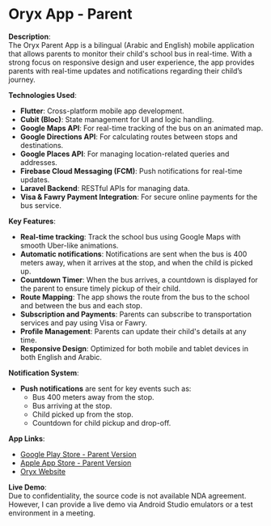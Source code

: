 # Oryx App - Parent

**Description**:  
The Oryx Parent App is a bilingual (Arabic and English) mobile application that allows parents to monitor their child's school bus in real-time. With a strong focus on responsive design and user experience, the app provides parents with real-time updates and notifications regarding their child’s journey.

**Technologies Used**:
- **Flutter**: Cross-platform mobile app development.
- **Cubit (Bloc)**: State management for UI and logic handling.
- **Google Maps API**: For real-time tracking of the bus on an animated map.
- **Google Directions API**: For calculating routes between stops and destinations.
- **Google Places API**: For managing location-related queries and addresses.
- **Firebase Cloud Messaging (FCM)**: Push notifications for real-time updates.
- **Laravel Backend**: RESTful APIs for managing data.
- **Visa & Fawry Payment Integration**: For secure online payments for the bus service.

**Key Features**:
- **Real-time tracking**: Track the school bus using Google Maps with smooth Uber-like animations.
- **Automatic notifications**: Notifications are sent when the bus is 400 meters away, when it arrives at the stop, and when the child is picked up.
- **Countdown Timer**: When the bus arrives, a countdown is displayed for the parent to ensure timely pickup of their child.
- **Route Mapping**: The app shows the route from the bus to the school and between the bus and each stop.
- **Subscription and Payments**: Parents can subscribe to transportation services and pay using Visa or Fawry.
- **Profile Management**: Parents can update their child's details at any time.
- **Responsive Design**: Optimized for both mobile and tablet devices in both English and Arabic.

**Notification System**:
- **Push notifications** are sent for key events such as:
  - Bus 400 meters away from the stop.
  - Bus arriving at the stop.
  - Child picked up from the stop.
  - Countdown for child pickup and drop-off.
  
**App Links**:
- [Google Play Store - Parent Version](https://play.google.com/store/apps/details?id=com.bold.oryx)
- [Apple App Store - Parent Version](https://apps.apple.com/eg/app/oryx-transportation/id6502212157)
- [Oryx Website](https://weareoryx.com/ar)

**Live Demo**:  
Due to confidentiality, the source code is not available NDA agreement. However, I can provide a live demo via Android Studio emulators or a test environment in a meeting.
